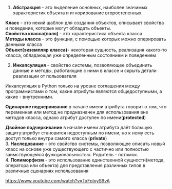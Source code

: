 1. <b>Абстракция</b> - это выделение основных, наиболее значимых характеристик объекта и игнорирование второстепенных.

<b>Класс</b> - это некий шаблон для создания объектов, описывает свойства и поведение, которые могут обладать
объекты.<br>
<b>Свойства класса(поля)</b> - это характеристика объекта класса<br>
<b>Методы класса</b> - это функции, с помощью которых можно оперировать данными класса<br>
<b>Объект(экземпляр класса)</b>- некоторая сущность, реализация какого-то класса, обладающая уже определенным состоянием
и поведением<br>

2. <b>Инкапсуляция</b>  - свойство системы, позволяющее объединить данные и методы, работающие с ними в классе и скрыть
   детали реализации от пользователя<br>

Инкапсуляция в Python только на уровне соглашения между программистами о том,
какие атрибуты являются общедоступными, а какие - внутренними.<br>

<b>Одинарное подчеркивание</b> в начале имени атрибута говорит о том, что переменная или метод не предназначен
для использования вне методов класса, однако атрибут доступен по имени(<b>protected</b>)<br>

<b>Двойное подчеркивание</b> в начале имени атрибута даёт большую защиту:атрибут становится недоступным по имени,
но к нему есть доступ только внутри самого класса (<b>private</b>)<br>
3. <b>Наследование</b> - это свойство системы, позволяющее описать новый класс на основе уже существующего
с частично или полностью заимствующейся функциональностью. Родитель - потомок. <br>
4. <b>Полиморфизм</b> - это использование единственной сущности(метода, оператора или объекта) для представления
различных типов в различных сценариях использования<br>

https://www.youtube.com/watch?v=TxFoIxyS9vA

